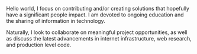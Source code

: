 Hello world, I focus on contributing and/or creating solutions that hopefully have a significant people impact. I am devoted to ongoing education and the sharing of information in technology. 

Naturally, I look to collaborate on meaningful project opportunities, as well as discuss the latest advancements in internet infrastructure, web research, and production level code.
